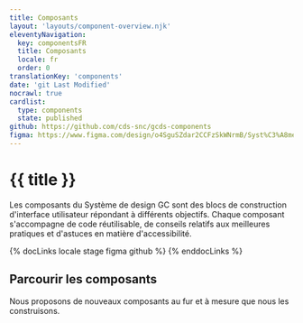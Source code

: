 ```yaml
---
title: Composants
layout: 'layouts/component-overview.njk'
eleventyNavigation:
  key: componentsFR
  title: Composants
  locale: fr
  order: 0
translationKey: 'components'
date: 'git Last Modified'
nocrawl: true
cardlist:
  type: components
  state: published
github: https://github.com/cds-snc/gcds-components
figma: https://www.figma.com/design/o4SguSZdar2CCFzSkWNrmB/Syst%C3%A8me-de-design-GC?t=PG2QugKV1npEMJX5-0
---
```


# {{ title }}

Les composants du Système de design GC sont des blocs de construction d'interface utilisateur répondant à différents objectifs. Chaque composant s'accompagne de code réutilisable, de conseils relatifs aux meilleures pratiques et d'astuces en matière d'accessibilité.

{% docLinks locale stage figma github %}
{% enddocLinks %}

## Parcourir les composants

Nous proposons de nouveaux composants au fur et à mesure que nous les construisons.